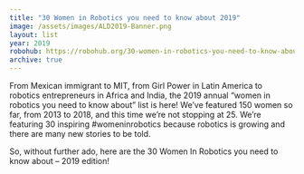 ```yaml
---
title: "30 Women in Robotics you need to know about 2019"
image: /assets/images/ALD2019-Banner.png
layout: list
year: 2019
robohub: https://robohub.org/30-women-in-robotics-you-need-to-know-about-2019/
archive: true
---
```

From Mexican immigrant to MIT, from Girl Power in Latin America to robotics entrepreneurs in Africa and India, the 2019 annual “women in robotics you need to know about” list is here! We’ve featured 150 women so far, from 2013 to 2018, and this time we’re not stopping at 25. We’re featuring 30 inspiring #womeninrobotics because robotics is growing and there are many new stories to be told.

So, without further ado, here are the 30 Women In Robotics you need to know about – 2019 edition!
